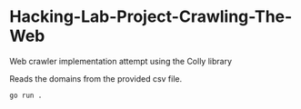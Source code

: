 # Hacking-Lab-Project-Crawling-The-Web

Web crawler implementation attempt using the Colly library

Reads the domains from the provided csv file.

```
go run .
```
